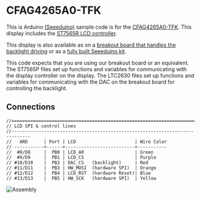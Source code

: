 # CFAG4265A0-TFK

This is Arduino [(Seeeduino)](https://www.crystalfontz.com/product/cfapn15062-seeeduino-arduino-clone-microprocessor) sample code is for the [CFAG4265A0-TFK](https://www.crystalfontz.com/product/cfag4265a0tfk-42x65-graphic-one-inch-lcd). This display includes the [ST7565R LCD controller](https://www.crystalfontz.com/controllers/Sitronix/ST7565R).


This display is also available as on a [breakout board that handles the backlight driving](https://www.crystalfontz.com/product/cfag4265a0tfke11-carrier-board-with-lcd) or as a [fully built Seeeduino kit](https://www.crystalfontz.com/product/cfag4265a0tfke12).


This code expects that you are using our breakout board or an equivalent. The ST7565P files set up functions and variables for communicating with the display controller on the display. The LTC2630 files set up functions and variables for communicating with the DAC on the breakout board for controlling the backlight. 

## Connections

```
//=============================================================================
// LCD SPI & control lines
//-----------------------------------------------------------------------------
//   ARD      | Port | LCD                      | Wire Color
// -----------+------+--------------------------+-----------
//  #8/D8     |  PB0 | LCD_A0                   | Green
//  #9/D9     |  PB1 | LCD_CS                   | Purple
// #10/D10    |  PB2 | DAC_CS   (backlight)     | Red
// #11/D11    |  PB3 | HW_MOSI  (hardware SPI)  | Orange
// #12/D12    |  PB4 | LCD_RST  (hardware Reset)| Blue
// #13/D13    |  PB5 | HW_SCK   (hardware SPI)  | Yellow
```

![Assembly](https://user-images.githubusercontent.com/55416371/200682186-506a80d0-2f4e-41df-8acb-e5b488174d5c.JPG)
